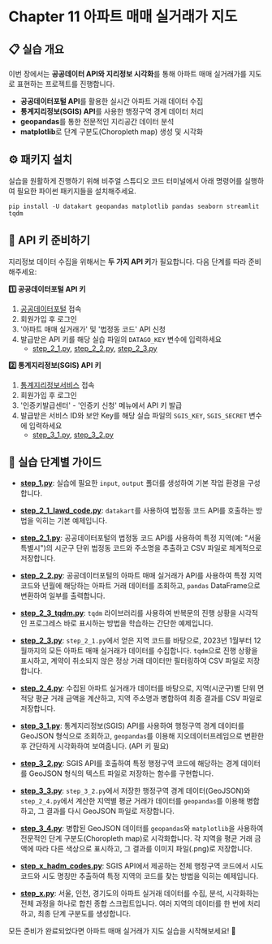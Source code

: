# Chapter 11 아파트 매매 실거래가 지도

## 📋 실습 개요
이번 장에서는 **공공데이터 API와 지리정보 시각화**를 통해 아파트 매매 실거래가를 지도로 표현하는 프로젝트를 진행합니다.
- **공공데이터포털 API**를 활용한 실시간 아파트 거래 데이터 수집
- **통계지리정보(SGIS) API**를 사용한 행정구역 경계 데이터 처리
- **geopandas**를 통한 전문적인 지리공간 데이터 분석
- **matplotlib**로 단계 구분도(Choropleth map) 생성 및 시각화

## ⚙️ 패키지 설치
실습을 원활하게 진행하기 위해 비주얼 스튜디오 코드 터미널에서 아래 명령어를 실행하여 필요한 파이썬 패키지들을 설치해주세요.

```shell
pip install -U datakart geopandas matplotlib pandas seaborn streamlit tqdm
```

## 🔑 API 키 준비하기
지리정보 데이터 수집을 위해서는 **두 가지 API 키**가 필요합니다. 다음 단계를 따라 준비해주세요:

**1️⃣ 공공데이터포털 API 키**
1. [공공데이터포털](https://www.data.go.kr/) 접속
2. 회원가입 후 로그인
3. '아파트 매매 실거래가' 및 '법정동 코드' API 신청
4. 발급받은 API 키를 해당 실습 파일의 `DATAGO_KEY` 변수에 입력하세요
   - [step_2_1.py](step_2_1.py), [step_2_2.py](step_2_2.py), [step_2_3.py](step_2_3.py)

**2️⃣ 통계지리정보(SGIS) API 키**
1. [통계지리정보서비스](https://sgis.kostat.go.kr/developer/html/main.html) 접속
2. 회원가입 후 로그인
3. '인증키발급센터' - '인증키 신청' 메뉴에서 API 키 발급
4. 발급받은 서비스 ID와 보안 Key를 해당 실습 파일의 `SGIS_KEY`, `SGIS_SECRET` 변수에 입력하세요
   - [step_3_1.py](step_3_1.py), [step_3_2.py](step_3_2.py)

## 🚀 실습 단계별 가이드
*   **[step_1.py](step_1.py)**: 실습에 필요한 `input`, `output` 폴더를 생성하여 기본 작업 환경을 구성합니다.

*   **[step_2_1_lawd_code.py](step_2_1_lawd_code.py)**: `datakart`를 사용하여 법정동 코드 API를 호출하는 방법을 익히는 기본 예제입니다.

*   **[step_2_1.py](step_2_1.py)**: 공공데이터포털의 법정동 코드 API를 사용하여 특정 지역(예: "서울특별시")의 시군구 단위 법정동 코드와 주소명을 추출하고 CSV 파일로 체계적으로 저장합니다.

*   **[step_2_2.py](step_2_2.py)**: 공공데이터포털의 아파트 매매 실거래가 API를 사용하여 특정 지역 코드와 년월에 해당하는 아파트 거래 데이터를 조회하고, `pandas` DataFrame으로 변환하여 일부를 출력합니다.

*   **[step_2_3_tqdm.py](step_2_3_tqdm.py)**: `tqdm` 라이브러리를 사용하여 반복문의 진행 상황을 시각적인 프로그레스 바로 표시하는 방법을 학습하는 간단한 예제입니다.

*   **[step_2_3.py](step_2_3.py)**: `step_2_1.py`에서 얻은 지역 코드를 바탕으로, 2023년 1월부터 12월까지의 모든 아파트 매매 실거래가 데이터를 수집합니다. `tqdm`으로 진행 상황을 표시하고, 계약이 취소되지 않은 정상 거래 데이터만 필터링하여 CSV 파일로 저장합니다.

*   **[step_2_4.py](step_2_4.py)**: 수집된 아파트 실거래가 데이터를 바탕으로, 지역(시군구)별 단위 면적당 평균 거래 금액을 계산하고, 지역 주소명과 병합하여 최종 결과를 CSV 파일로 저장합니다.

*   **[step_3_1.py](step_3_1.py)**: 통계지리정보(SGIS) API를 사용하여 행정구역 경계 데이터를 GeoJSON 형식으로 조회하고, `geopandas`를 이용해 지오데이터프레임으로 변환한 후 간단하게 시각화하여 보여줍니다. (API 키 필요)

*   **[step_3_2.py](step_3_2.py)**: SGIS API를 호출하여 특정 행정구역 코드에 해당하는 경계 데이터를 GeoJSON 형식의 텍스트 파일로 저장하는 함수를 구현합니다.

*   **[step_3_3.py](step_3_3.py)**: `step_3_2.py`에서 저장한 행정구역 경계 데이터(GeoJSON)와 `step_2_4.py`에서 계산한 지역별 평균 거래가 데이터를 `geopandas`를 이용해 병합하고, 그 결과를 다시 GeoJSON 파일로 저장합니다.

*   **[step_3_4.py](step_3_4.py)**: 병합된 GeoJSON 데이터를 `geopandas`와 `matplotlib`을 사용하여 전문적인 단계 구분도(Choropleth map)로 시각화합니다. 각 지역을 평균 거래 금액에 따라 다른 색상으로 표시하고, 그 결과를 이미지 파일(.png)로 저장합니다.

*   **[step_x_hadm_codes.py](step_x_hadm_codes.py)**: SGIS API에서 제공하는 전체 행정구역 코드에서 시도 코드와 시도 명칭만 추출하여 특정 지역의 코드를 찾는 방법을 익히는 예제입니다.

*   **[step_x.py](step_x.py)**: 서울, 인천, 경기도의 아파트 실거래 데이터를 수집, 분석, 시각화하는 전체 과정을 하나로 합친 종합 스크립트입니다. 여러 지역의 데이터를 한 번에 처리하고, 최종 단계 구분도를 생성합니다.

모든 준비가 완료되었다면 아파트 매매 실거래가 지도 실습을 시작해보세요! 🚀
